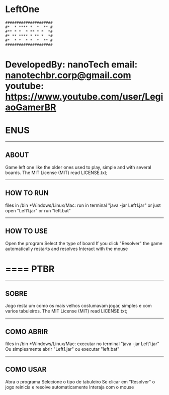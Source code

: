 # LeftOne
```
#####################
#*  * **** *  *  ** #
#** * *  * ** * *  *#
#* ** **** * ** *  *#
#*  * *  * *  *  ** #
#####################
```
DevelopedBy: nanoTech
email: nanotechbr.corp@gmail.com
youtube: https://www.youtube.com/user/LegiaoGamerBR
====
ENUS
====
-------------------------------------------------------
ABOUT
-------------------------------------------------------
Game left one like the older ones used to play, simple and with several boards.
The MIT License (MIT) read LICENSE.txt;	


-------------------------------------------------------
HOW TO RUN
-------------------------------------------------------
files in /bin
*Windows/Linux/Mac: run in terminal "java -jar Left1.jar"
or just open "Left1.jar" or run "left.bat"

-------------------------------------------------------
HOW TO USE
-------------------------------------------------------
Open the program
Select the type of board
If you click "Resolver" the game automatically restarts and resolves
Interact with the mouse

====
PTBR
====
-------------------------------------------------------
SOBRE
-------------------------------------------------------
Jogo resta um como os mais velhos costumavam jogar, simples e com varios tabuleiros.
The MIT License (MIT) read LICENSE.txt;	


-------------------------------------------------------
COMO ABRIR
-------------------------------------------------------
files in /bin
*Windows/Linux/Mac: executar no terminal "java -jar Left1.jar"
Ou simplesmente abrir "Left1.jar" ou executar "left.bat"

-------------------------------------------------------
COMO USAR
-------------------------------------------------------
Abra o programa
Selecione o tipo de tabuleiro
Se clicar em "Resolver" o jogo reinicia e resolve automaticamente
Interaja com o mouse
